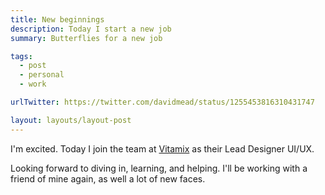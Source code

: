 ```yaml
---
title: New beginnings
description: Today I start a new job
summary: Butterflies for a new job

tags:
  - post
  - personal
  - work

urlTwitter: https://twitter.com/davidmead/status/1255453816310431747

layout: layouts/layout-post
---
```

I'm excited. Today I join the team at [Vitamix](http://vitamix.com/ "High performance blenders") as their Lead Designer UI/UX.

Looking forward to diving in, learning, and helping. I'll be working with a friend of mine again, as well a lot of new faces.

